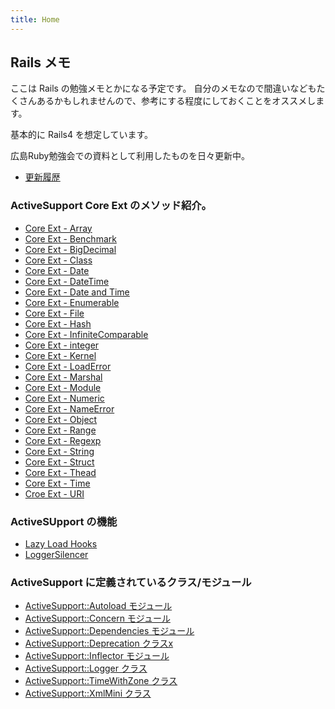 ```yaml
---
title: Home
---
```


Rails メモ
--------------------------------------------------------------------------------

ここは Rails の勉強メモとかになる予定です。
自分のメモなので間違いなどもたくさんあるかもしれませんので、参考にする程度にしておくことをオススメします。

基本的に Rails4 を想定しています。

広島Ruby勉強会での資料として利用したものを日々更新中。

* [更新履歴](https://github.com/eiel/railsdoc.eiel.info/commits/master)

### ActiveSupport Core Ext のメソッド紹介。

* [Core Ext - Array](/active_support/core_ext/array)
* [Core Ext - Benchmark](/active_support/core_ext/benchmark)
* [Core Ext - BigDecimal](/active_support/core_ext/big_decimal)
* [Core Ext - Class](/active_support/core_ext/class)
* [Core Ext - Date](/active_support/core_ext/date)
* [Core Ext - DateTime](/active_support/core_ext/date_time)
* [Core Ext - Date and Time](/active_support/core_ext/date_and_time)
* [Core Ext - Enumerable](/active_support/core_ext/enumerable)
* [Core Ext - File](/active_support/core_ext/file)
* [Core Ext - Hash](/active_support/core_ext/hash)
* [Core Ext - InfiniteComparable](/active_support/core_ext/infinite_comparable)
* [Core Ext - integer](/active_support/core_ext/integer)
* [Core Ext - Kernel](/active_support/core_ext/kernel)
* [Core Ext - LoadError](/active_support/core_ext/load_error)
* [Core Ext - Marshal](/active_support/core_ext/marshal)
* [Core Ext - Module](/active_support/core_ext/module)
* [Core Ext - Numeric](/active_support/core_ext/numeric)
* [Core Ext - NameError](/active_support/core_ext/name_error)
* [Core Ext - Object](/active_support/core_ext/object)
* [Core Ext - Range](/active_support/core_ext/range)
* [Core Ext - Regexp](/active_support/core_ext/regexp)
* [Core Ext - String](/active_support/core_ext/string)
* [Core Ext - Struct](/active_support/core_ext/struct)
* [Core Ext - Thead](/active_support/core_ext/thread)
* [Core Ext - Time](/active_support/core_ext/time)
* [Croe Ext - URI](/active_support/core_ext/uri)

### ActiveSUpport の機能

* [Lazy Load Hooks](/active_support/lazy_load_hooks)
* [LoggerSilencer](/active_support/logger_silencer)

### ActiveSupport に定義されているクラス/モジュール

* [ActiveSupport::Autoload モジュール](/active_support/dependencies/autoload/)
* [ActiveSupport::Concern モジュール](/active_support/concern)
* [ActiveSupport::Dependencies モジュール](/active_support/dependencies)
* [ActiveSupport::Deprecation クラスx](/active_support/deprecation)
* [ActiveSupport::Inflector モジュール](/active_support/inflector)
* [ActiveSupport::Logger クラス](/active_support/logger)
* [ActiveSupport::TimeWithZone クラス](/active_support/time_with_zone)
* [ActiveSupport::XmlMini クラス](/active_support/xml_mini)
